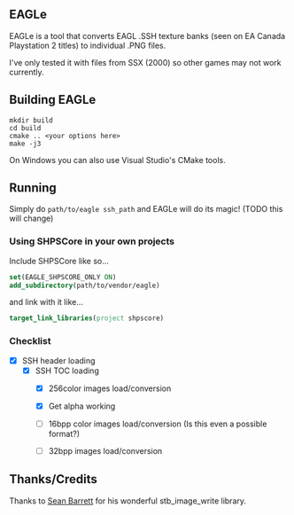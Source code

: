 ## EAGLe

EAGLe is a tool that converts EAGL .SSH texture banks (seen on EA Canada Playstation 2 titles) to individual .PNG files.

I've only tested it with files from SSX (2000) so other games may not work currently.

## Building EAGLe

```
mkdir build
cd build
cmake .. <your options here>
make -j3
```

On Windows you can also use Visual Studio's CMake tools.

## Running

Simply do `path/to/eagle ssh_path` and EAGLe will do its magic! (TODO this will change)

### Using SHPSCore in your own projects

Include SHPSCore like so...
```cmake
set(EAGLE_SHPSCORE_ONLY ON)
add_subdirectory(path/to/vendor/eagle)
```

and link with it like...
```cmake
target_link_libraries(project shpscore)
```

### Checklist

- [x] SSH header loading
	- [x] SSH TOC loading
		- [x] 256color images load/conversion
		- [x] Get alpha working
		- [ ] 16bpp color images load/conversion (Is this even a possible format?)
		- [ ] 32bpp images load/conversion


## Thanks/Credits

Thanks to [Sean Barrett](https://github.com/nothings/stb) for his wonderful stb_image_write library.